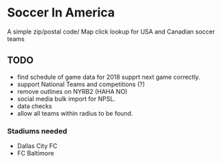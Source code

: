 # Soccer In America
A simple zip/postal code/ Map click lookup for USA and Canadian soccer teams

## TODO

* find schedule of game data for 2018 supprt next game correctly.
* support National Teams and competitions (?)
* remove outlines on NYRB2 (HAHA NO)
* social media bulk import for NPSL.
* data checks
* allow all teams within radius to be found.

### Stadiums needed
* Dallas City FC
* FC Baltimore



